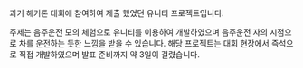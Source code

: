 과거 해커톤 대회에 참여하여 제출 했었던 유니티 프로젝트입니다.

주제는 음주운전 모의 체험으로 유니티를 이용하여 개발하였으며 음주운전 자의 시점으로 차를 운전하는 듯한 느낌을 받을 수 있습니다.
해당 프로젝트는 대회 현장에서 즉석으로 직접 개발하였으며 발표 준비까지 약 3일이 걸렸습니다.
